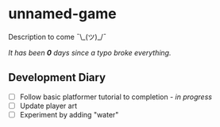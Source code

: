 # unnamed-game
Description to come ¯\\\_(ツ)\_/¯

*It has been **0** days since a typo broke everything.* 

## Development Diary
- [ ] Follow basic platformer tutorial to completion - *in progress*
- [ ] Update player art
- [ ] Experiment by adding "water"
